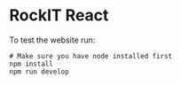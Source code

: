 # RockIT React

To test the website run:

```shell
# Make sure you have node installed first
npm install
npm run develop
```
